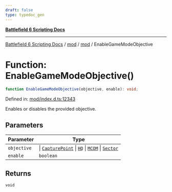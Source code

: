 ```yaml
---
draft: false
type: typedoc_gen
---
```


[**Battlefield 6 Scripting Docs**](../../../_index.md)

***

[Battlefield 6 Scripting Docs](../../../_index.md) / [mod](../../_index.md) / [mod](../_index.md) / EnableGameModeObjective

# Function: EnableGameModeObjective()

```ts
function EnableGameModeObjective(objective, enable): void;
```

Defined in: [mod/index.d.ts:12343](https://github.com/battlefield-portal-community/portal-docs/blob/6d87e21c5922a3efb03c634dbe98e5fe6e797672/generators/santiago/mod/index.d.ts#L12343)

Enables or disables the provided objective.

## Parameters

| Parameter | Type |
| ------ | ------ |
| `objective` | \| [`CapturePoint`](../CapturePoint/_index.md) \| [`HQ`](../HQ/_index.md) \| [`MCOM`](../MCOM/_index.md) \| [`Sector`](../Sector/_index.md) |
| `enable` | `boolean` |

## Returns

`void`
